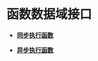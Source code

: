 # 函数数据域接口<a name="functiongraph_06_0124"></a>

-   **[同步执行函数](同步执行函数.md)**  

-   **[异步执行函数](异步执行函数.md)**  


